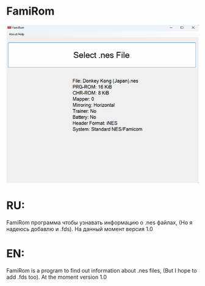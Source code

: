 # FamiRom

![](ForGitHub.png)


# RU:
FamiRom программа чтобы узнавать информацию о .nes файлах, (Но я надеюсь добавлю и .fds).
На данный момент версия 1.0

# EN:
FamiRom is a program to find out information about .nes files, (But I hope to add .fds too).
At the moment version 1.0

